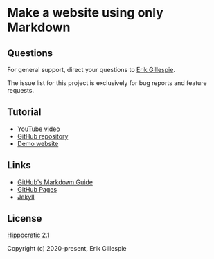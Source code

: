 # Make a website using only Markdown

## Questions

For general support, direct your questions to [Erik Gillespie](mailto:erik.gillespie@gmail.com).

The issue list for this project is exclusively for bug reports and feature requests.

## Tutorial

- [YouTube video](https://youtu.be/aSiaBTjGXNg)
- [GitHub repository](https://github.com/egillespie/markdown-only-website)
- [Demo website](https://egillespie.github.io/markdown-only-website/)

## Links

- [GitHub's Markdown Guide](https://guides.github.com/features/mastering-markdown/)
- [GitHub Pages](https://pages.github.com)
- [Jekyll](https://jekyllrb.com/)

## License

[Hippocratic 2.1](https://github.com/egillespie/markdown-only-website/blob/master/LICENSE.md)

Copyright (c) 2020-present, Erik Gillespie
